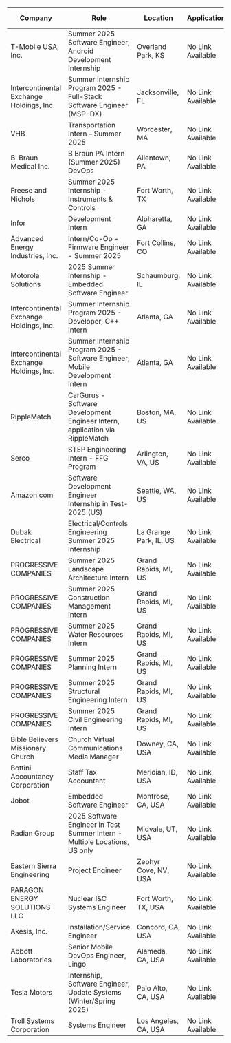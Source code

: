 
| **Company** | **Role** | **Location** | **Application/Link** | **Date Posted** |
|-------------|----------|--------------|----------------------|------------------|
| T-Mobile USA, Inc. | Summer 2025 Software Engineer, Android Development Internship | Overland Park, KS | No Link Available | 2024-11-13 |
| Intercontinental Exchange Holdings, Inc. | Summer Internship Program 2025 - Full-Stack Software Engineer (MSP-DX) | Jacksonville, FL | No Link Available | 2024-11-13 |
| VHB | Transportation Intern – Summer 2025 | Worcester, MA | No Link Available | 2024-11-13 |
| B. Braun Medical Inc. | B Braun PA Intern (Summer 2025) DevOps | Allentown, PA | No Link Available | 2024-11-13 |
| Freese and Nichols | Summer 2025 Internship - Instruments & Controls | Fort Worth, TX | No Link Available | 2024-11-13 |
| Infor | Development Intern | Alpharetta, GA | No Link Available | 2024-11-13 |
| Advanced Energy Industries, Inc. | Intern/Co-Op - Firmware Engineer - Summer 2025 | Fort Collins, CO | No Link Available | 2024-11-13 |
| Motorola Solutions | 2025 Summer Internship - Embedded Software Engineer | Schaumburg, IL | No Link Available | 2024-11-12 |
| Intercontinental Exchange Holdings, Inc. | Summer Internship Program 2025 - Developer, C++ Intern | Atlanta, GA | No Link Available | 2024-11-12 |
| Intercontinental Exchange Holdings, Inc. | Summer Internship Program 2025 - Software Engineer, Mobile Development Intern | Atlanta, GA | No Link Available | 2024-11-12 |
| RippleMatch | CarGurus - Software Development Engineer Intern, application via RippleMatch | Boston, MA, US | No Link Available | 2024-11-13 |
| Serco | STEP Engineering Intern - FFG Program | Arlington, VA, US | No Link Available | 2024-11-12 |
| Amazon.com | Software Development Engineer Internship in Test- 2025 (US) | Seattle, WA, US | No Link Available | 2024-11-12 |
| Dubak Electrical | Electrical/Controls Engineering Summer 2025 Internship | La Grange Park, IL, US | No Link Available | 2024-11-12 |
| PROGRESSIVE COMPANIES | Summer 2025 Landscape Architecture Intern | Grand Rapids, MI, US | No Link Available | 2024-11-12 |
| PROGRESSIVE COMPANIES | Summer 2025 Construction Management Intern | Grand Rapids, MI, US | No Link Available | 2024-11-12 |
| PROGRESSIVE COMPANIES | Summer 2025 Water Resources Intern | Grand Rapids, MI, US | No Link Available | 2024-11-12 |
| PROGRESSIVE COMPANIES | Summer 2025 Planning Intern | Grand Rapids, MI, US | No Link Available | 2024-11-12 |
| PROGRESSIVE COMPANIES | Summer 2025 Structural Engineering Intern | Grand Rapids, MI, US | No Link Available | 2024-11-12 |
| PROGRESSIVE COMPANIES | Summer 2025 Civil Engineering Intern | Grand Rapids, MI, US | No Link Available | 2024-11-12 |
| Bible Believers Missionary Church | Church Virtual Communications Media Manager | Downey, CA, USA | No Link Available | 2024-11-13 |
| Bottini Accountancy Corporation | Staff Tax Accountant | Meridian, ID, USA | No Link Available | 2024-11-12 |
| Jobot | Embedded Software Engineer | Montrose, CA, USA | No Link Available | 2024-11-12 |
| Radian Group | 2025 Software Engineer in Test Summer Intern - Multiple Locations, US only | Midvale, UT, USA | No Link Available | 2024-11-12 |
| Eastern Sierra Engineering | Project Engineer | Zephyr Cove, NV, USA | No Link Available | 2024-11-12 |
| PARAGON ENERGY SOLUTIONS LLC | Nuclear I&C Systems Engineer | Fort Worth, TX, USA | No Link Available | 2024-11-12 |
| Akesis, Inc. | Installation/Service Engineer | Concord, CA, USA | No Link Available | 2024-11-12 |
| Abbott Laboratories | Senior Mobile DevOps Engineer, Lingo | Alameda, CA, USA | No Link Available | 2024-11-11 |
| Tesla Motors | Internship, Software Engineer, Update Systems (Winter/Spring 2025) | Palo Alto, CA, USA | No Link Available | 2024-11-11 |
| Troll Systems Corporation | Systems Engineer | Los Angeles, CA, USA | No Link Available | 2024-11-11 |
